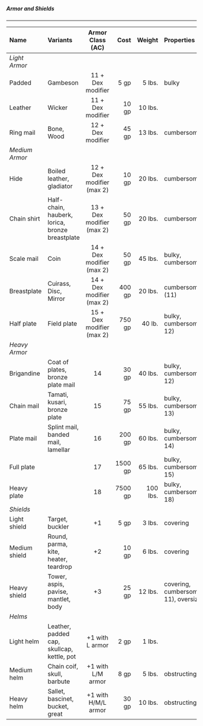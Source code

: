 ##### Armor and Shields
___
| Name | Variants | Armor Class (AC) | Cost | Weight | Properties |
|:-|:-|:-:|-:|-:|:-|
| *Light Armor* ||||||
| Padded | Gambeson | 11 + Dex modifier | 5 gp | 5 lbs. | bulky |
| Leather | Wicker | 11 + Dex modifier |  10 gp  | 10 lbs. | |
| Ring mail | Bone, Wood | 12 + Dex modifier | 45 gp | 13 lbs. | cumbersome(10) |
| *Medium Armor* ||||||
| Hide | Boiled leather, gladiator | 12 + Dex modifier (max 2) | 10 gp |  20 lbs. | cumbersome(10) |
| Chain shirt | Half-chain, hauberk, lorica, bronze breastplate | 13 + Dex modifier (max 2) | 50 gp |  20 lbs. | cumbersome(11) |
| Scale mail | Coin | 14 + Dex modifier (max 2) | 50 gp | 45 lbs. | bulky, cumbersome(12) |
| Breastplate | Cuirass, Disc, Mirror | 14 + Dex modifier (max 2) | 400 gp |  20 lbs. | cumbersome (11) |
| Half plate | Field plate | 15 + Dex modifier (max 2) | 750 gp | 40 lb. | bulky, cumbersome (Str 12) |
| *Heavy Armor* ||||||
| Brigandine | Coat of plates, bronze plate mail | 14 | 30	gp | 40 lbs. | bulky, cumbersome (Str 12) |
| Chain mail | Tamati, kusari, bronze plate | 15 | 75 gp | 55 lbs. | bulky, cumbersome (Str 13) |
| Plate mail | Splint mail, banded mail, lamellar | 16 | 200 gp | 60 lbs. | bulky, cumbersome (Str 14) |
| Full plate | |	17 | 1500 gp | 65 lbs. | bulky, cumbersome (Str 15) |
| Heavy plate | | 18 | 7500 gp |100 lbs. | bulky, cumbersome (Str 18) |
| *Shields* ||||||
| Light shield | Target, buckler | +1 | 5 gp | 3 lbs. | covering |
| Medium shield | Round, parma, kite, heater, teardrop | +2 | 10 gp | 6 lbs. | covering |
| Heavy shield | Tower, aspis, pavise, mantlet, body | +3 | 25 gp | 12 lbs. | covering, cumbersome (Str 11), oversized |
| *Helms*||||||
| Light helm | Leather, padded cap, skullcap, kettle, pot | +1 with L armor | 2 gp | 1 lbs. | |							
| Medium helm | Chain coif, skull, barbute | +1 with L/M armor | 8 gp | 5 lbs. | obstructing |
| Heavy helm | Sallet, bascinet, bucket, great | +1 with H/M/L armor | 30 gp | 10 lbs. | obstructing |
